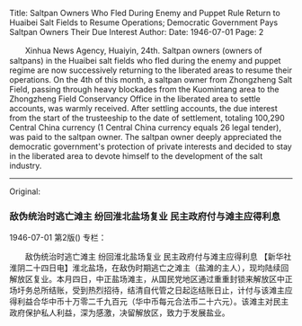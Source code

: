 Title: Saltpan Owners Who Fled During Enemy and Puppet Rule Return to Huaibei Salt Fields to Resume Operations; Democratic Government Pays Saltpan Owners Their Due Interest
Author:
Date: 1946-07-01
Page: 2

　　Xinhua News Agency, Huaiyin, 24th. Saltpan owners (owners of saltpans) in the Huaibei salt fields who fled during the enemy and puppet regime are now successively returning to the liberated areas to resume their operations. On the 4th of this month, a saltpan owner from Zhongzheng Salt Field, passing through heavy blockades from the Kuomintang area to the Zhongzheng Field Conservancy Office in the liberated area to settle accounts, was warmly received. After settling accounts, the due interest from the start of the trusteeship to the date of settlement, totaling 100,290 Central China currency (1 Central China currency equals 26 legal tender), was paid to the saltpan owner. The saltpan owner deeply appreciated the democratic government's protection of private interests and decided to stay in the liberated area to devote himself to the development of the salt industry.



<hr /> 

Original: 


### 敌伪统治时逃亡滩主  纷回淮北盐场复业  民主政府付与滩主应得利息

1946-07-01
第2版()
专栏：

　　敌伪统治时逃亡滩主
    纷回淮北盐场复业
    民主政府付与滩主应得利息
    【新华社淮阴二十四日电】淮北盐场，在敌伪时期逃亡之滩主（盐滩的主人），现均陆续回解放区复业。本月四日，中正盐场滩主，从国民党地区通过重重封锁来解放区中正场圩务总所结账，受到热烈招待，结清自代管之日起迄结账日止，计付与该滩主应得利益合华中币十万零二千九百元（华中币每元合法币二十六元）。该滩主对民主政府保护私人利益，深为感激，决留解放区，致力于发展盐业。
